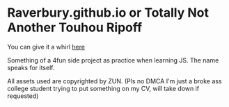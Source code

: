 # Raverbury.github.io or Totally Not Another Touhou Ripoff

You can give it a whirl [here](https://raverbury.github.io/)

Something of a 4fun side project as practice when learning JS. The name speaks for itself.

All assets used are copyrighted by ZUN. (Pls no DMCA I'm just a broke ass college student trying to put something on my CV, will take down if requested)
